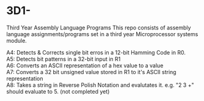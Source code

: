 # 3D1-
Third Year Assembly Language Programs
This repo consists of assembly language assignments/programs set in a third year Microprocessor systems module. 

A4: Detects & Corrects single bit erros in a 12-bit Hamming Code in R0. <br />
A5: Detects bit patterns in a 32-bit input in R1 <br />
A6: Converts an ASCII representation of a hex value to a value <br />
A7: Converts a 32 bit unsigned value stored in R1 to it's ASCII string representation  <br />
A8: Takes a string in Reverse Polish Notation and evalutates it. e.g. "2 3 +" should evaluate to 5. (not completed yet) <br />
